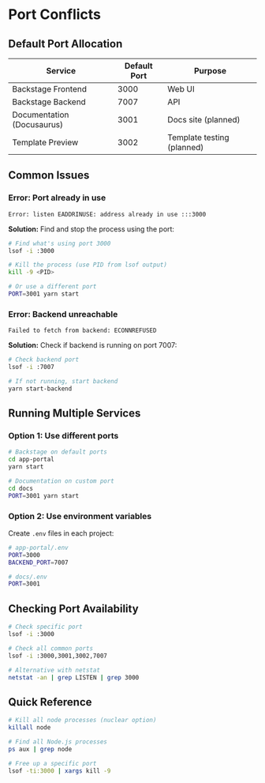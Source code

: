 # Port Conflicts

## Default Port Allocation

| Service | Default Port | Purpose |
|---------|-------------|---------|
| Backstage Frontend | 3000 | Web UI |
| Backstage Backend | 7007 | API |
| Documentation (Docusaurus) | 3001 | Docs site (planned) |
| Template Preview | 3002 | Template testing (planned) |

## Common Issues

### Error: Port already in use
```
Error: listen EADDRINUSE: address already in use :::3000
```

**Solution:** Find and stop the process using the port:

```bash
# Find what's using port 3000
lsof -i :3000

# Kill the process (use PID from lsof output)
kill -9 <PID>

# Or use a different port
PORT=3001 yarn start
```

### Error: Backend unreachable
```
Failed to fetch from backend: ECONNREFUSED
```

**Solution:** Check if backend is running on port 7007:

```bash
# Check backend port
lsof -i :7007

# If not running, start backend
yarn start-backend
```

## Running Multiple Services

### Option 1: Use different ports

```bash
# Backstage on default ports
cd app-portal
yarn start

# Documentation on custom port
cd docs
PORT=3001 yarn start
```

### Option 2: Use environment variables

Create `.env` files in each project:

```bash
# app-portal/.env
PORT=3000
BACKEND_PORT=7007

# docs/.env  
PORT=3001
```

## Checking Port Availability

```bash
# Check specific port
lsof -i :3000

# Check all common ports
lsof -i :3000,3001,3002,7007

# Alternative with netstat
netstat -an | grep LISTEN | grep 3000
```

## Quick Reference

```bash
# Kill all node processes (nuclear option)
killall node

# Find all Node.js processes
ps aux | grep node

# Free up a specific port
lsof -ti:3000 | xargs kill -9
```